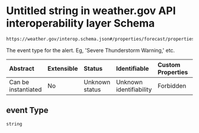 # Untitled string in weather.gov API interoperability layer Schema

```txt
https://weather.gov/interop.schema.json#/properties/forecast/properties/days/items/properties/alerts/properties/items/items/properties/event
```

The event type for the alert. Eg, 'Severe Thunderstorm Warning,' etc.

| Abstract            | Extensible | Status         | Identifiable            | Custom Properties | Additional Properties | Access Restrictions | Defined In                                                                                                 |
| :------------------ | :--------- | :------------- | :---------------------- | :---------------- | :-------------------- | :------------------ | :--------------------------------------------------------------------------------------------------------- |
| Can be instantiated | No         | Unknown status | Unknown identifiability | Forbidden         | Allowed               | none                | [interop-layer.schema.json\*](../../../api-interop-layer/interop-layer.schema.json "open original schema") |

## event Type

`string`
